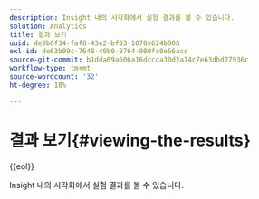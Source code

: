 ```yaml
---
description: Insight 내의 시각화에서 실험 결과를 볼 수 있습니다.
solution: Analytics
title: 결과 보기
uuid: de9b6f34-faf8-43e2-bf93-1078e624b908
exl-id: de63b09c-7648-49b0-8764-900fc0e56acc
source-git-commit: b1dda69a606a16dccca30d2a74c7e63dbd27936c
workflow-type: tm+mt
source-wordcount: '32'
ht-degree: 18%

---
```


# 결과 보기{#viewing-the-results}

{{eol}}

Insight 내의 시각화에서 실험 결과를 볼 수 있습니다.

